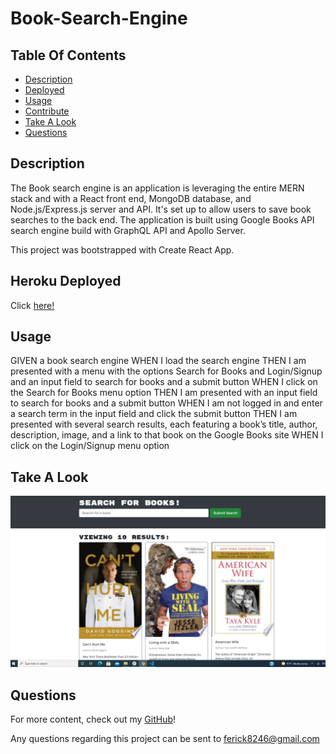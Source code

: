 # Book-Search-Engine


## Table Of Contents

* [Description](#description)
* [Deployed](#deployed)
* [Usage](#usage)
* [Contribute](#contribute)
* [Take A Look](#take-a-look)
* [Questions](#questions)
## Description
The Book search engine is an application is leveraging the entire MERN stack and with a React front end, MongoDB database, and Node.js/Express.js server and API. It's set up to allow users to save book searches to the back end. The application is built using Google Books API search engine build with GraphQL API and Apollo Server.

This project was bootstrapped with Create React App.


## Heroku Deployed

Click [here!](https://booksengine.herokuapp.com/)



## Usage

GIVEN a book search engine
WHEN I load the search engine
THEN I am presented with a menu with the options Search for Books and Login/Signup and an input field to search for books and a submit button
WHEN I click on the Search for Books menu option
THEN I am presented with an input field to search for books and a submit button
WHEN I am not logged in and enter a search term in the input field and click the submit button
THEN I am presented with several search results, each featuring a book’s title, author, description, image, and a link to that book on the Google Books site
WHEN I click on the Login/Signup menu option



## Take A Look

![This is the homepage to look up books](https://github.com/ferick8246/Book-Search-Engine/blob/9b5c7426581a1c00ef2024e6f6fe6956bdeb25c4/Books.PNG)

## Questions

For more content, check out my [GitHub](https://github.com/ferick8246)!

Any questions regarding this project can be sent to ferick8246@gmail.com

